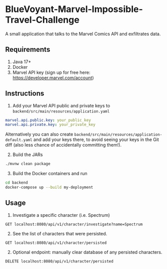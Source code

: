 # BlueVoyant-Marvel-Impossible-Travel-Challenge

A small application that talks to the Marvel Comics API and exfiltrates data.

## Requirements

1. Java 17+
2. Docker
3. Marvel API key (sign up for free here: https://developer.marvel.com/account)

## Instructions

1. Add your Marvel API public and private keys to `backend/src/main/resources/application.yaml`

```yaml
marvel.api.public.key: your_public_key
marvel.api.private.key: your_private_key
```

Alternatively you can also create `backend/src/main/resources/application-default.yaml` and add your keys there,
to avoid seeing your keys in the Git diff (also less chance of accidentally committing them!).

2. Build the JARs

```bash
./mvnw clean package
```

3. Build the Docker containers and run

```bash
cd backend
docker-compose up --build my-deployment
```

## Usage

1. Investigate a specific character (i.e. Spectrum)

```
GET localhost:8080/api/v1/character/investigate?name=Spectrum
```

2. See the list of characters that were persisted.

```
GET localhost:8080/api/v1/character/persisted
```

2. Optional endpoint: manually clear database of any persisted characters.

```
DELETE localhost:8080/api/v1/character/persisted
```
